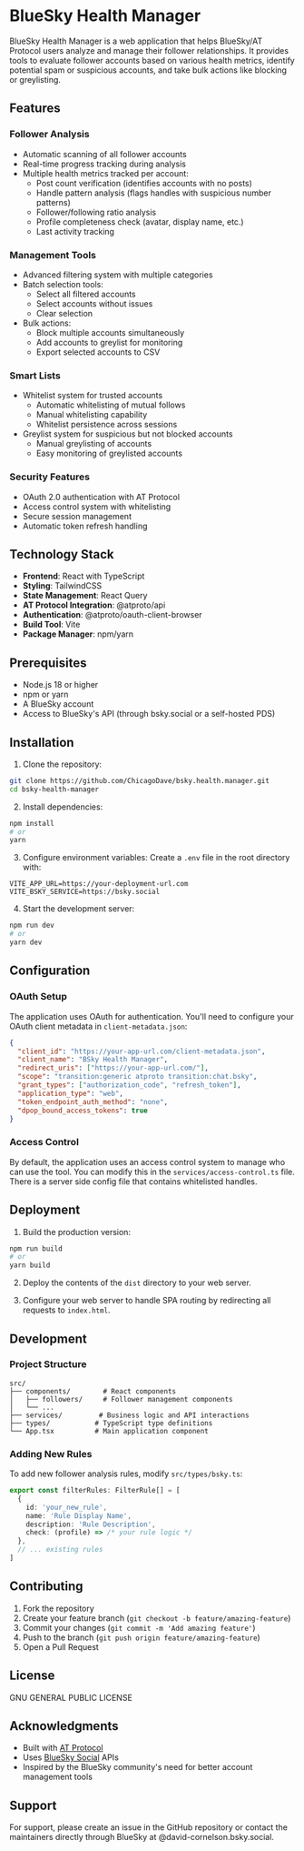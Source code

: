 # BlueSky Health Manager

BlueSky Health Manager is a web application that helps BlueSky/AT Protocol users analyze and manage their follower relationships. It provides tools to evaluate follower accounts based on various health metrics, identify potential spam or suspicious accounts, and take bulk actions like blocking or greylisting.

## Features

### Follower Analysis
- Automatic scanning of all follower accounts
- Real-time progress tracking during analysis
- Multiple health metrics tracked per account:
  - Post count verification (identifies accounts with no posts)
  - Handle pattern analysis (flags handles with suspicious number patterns)
  - Follower/following ratio analysis
  - Profile completeness check (avatar, display name, etc.)
  - Last activity tracking

### Management Tools
- Advanced filtering system with multiple categories
- Batch selection tools:
  - Select all filtered accounts
  - Select accounts without issues
  - Clear selection
- Bulk actions:
  - Block multiple accounts simultaneously
  - Add accounts to greylist for monitoring
  - Export selected accounts to CSV

### Smart Lists
- Whitelist system for trusted accounts
  - Automatic whitelisting of mutual follows
  - Manual whitelisting capability
  - Whitelist persistence across sessions
- Greylist system for suspicious but not blocked accounts
  - Manual greylisting of accounts
  - Easy monitoring of greylisted accounts

### Security Features
- OAuth 2.0 authentication with AT Protocol
- Access control system with whitelisting
- Secure session management
- Automatic token refresh handling

## Technology Stack

- **Frontend**: React with TypeScript
- **Styling**: TailwindCSS
- **State Management**: React Query
- **AT Protocol Integration**: @atproto/api
- **Authentication**: @atproto/oauth-client-browser
- **Build Tool**: Vite
- **Package Manager**: npm/yarn

## Prerequisites

- Node.js 18 or higher
- npm or yarn
- A BlueSky account
- Access to BlueSky's API (through bsky.social or a self-hosted PDS)

## Installation

1. Clone the repository:
```bash
git clone https://github.com/ChicagoDave/bsky.health.manager.git
cd bsky-health-manager
```

2. Install dependencies:
```bash
npm install
# or
yarn
```

3. Configure environment variables:
Create a `.env` file in the root directory with:
```env
VITE_APP_URL=https://your-deployment-url.com
VITE_BSKY_SERVICE=https://bsky.social
```

4. Start the development server:
```bash
npm run dev
# or
yarn dev
```

## Configuration

### OAuth Setup

The application uses OAuth for authentication. You'll need to configure your OAuth client metadata in `client-metadata.json`:

```json
{
  "client_id": "https://your-app-url.com/client-metadata.json",
  "client_name": "BSky Health Manager",
  "redirect_uris": ["https://your-app-url.com/"],
  "scope": "transition:generic atproto transition:chat.bsky",
  "grant_types": ["authorization_code", "refresh_token"],
  "application_type": "web",
  "token_endpoint_auth_method": "none",
  "dpop_bound_access_tokens": true
}
```

### Access Control

By default, the application uses an access control system to manage who can use the tool. You can modify this in the `services/access-control.ts` file. There is a server side config file that contains whitelisted handles.

## Deployment

1. Build the production version:
```bash
npm run build
# or
yarn build
```

2. Deploy the contents of the `dist` directory to your web server.

3. Configure your web server to handle SPA routing by redirecting all requests to `index.html`.

## Development

### Project Structure

```
src/
├── components/        # React components
│   ├── followers/     # Follower management components
│   └── ...
├── services/         # Business logic and API interactions
├── types/           # TypeScript type definitions
└── App.tsx          # Main application component
```

### Adding New Rules

To add new follower analysis rules, modify `src/types/bsky.ts`:

```typescript
export const filterRules: FilterRule[] = [
  {
    id: 'your_new_rule',
    name: 'Rule Display Name',
    description: 'Rule Description',
    check: (profile) => /* your rule logic */
  },
  // ... existing rules
]
```

## Contributing

1. Fork the repository
2. Create your feature branch (`git checkout -b feature/amazing-feature`)
3. Commit your changes (`git commit -m 'Add amazing feature'`)
4. Push to the branch (`git push origin feature/amazing-feature`)
5. Open a Pull Request

## License

GNU GENERAL PUBLIC LICENSE

## Acknowledgments

- Built with [AT Protocol](https://atproto.com/)
- Uses [BlueSky Social](https://bsky.social) APIs
- Inspired by the BlueSky community's need for better account management tools

## Support

For support, please create an issue in the GitHub repository or contact the maintainers directly through BlueSky at @david-cornelson.bsky.social.